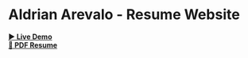 # Aldrian Arevalo - Resume Website

**[▶ Live Demo](https://komiwalnut-dev.app)**  
**[📄 PDF Resume](/public/resume.pdf)**